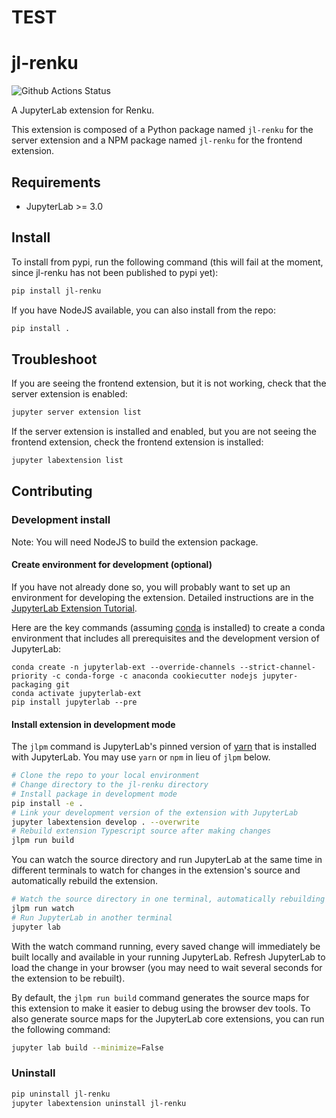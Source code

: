 # TEST

# jl-renku

![Github Actions Status](hhttps://github.com/SwissDataScienceCenter/renku-ui/workflows/Build/badge.svg)

A JupyterLab extension for Renku.

This extension is composed of a Python package named `jl-renku`
for the server extension and a NPM package named `jl-renku`
for the frontend extension.


## Requirements

* JupyterLab >= 3.0

## Install

To install from pypi, run the following command (this will fail at the moment, since jl-renku has not been published to pypi yet):

```bash
pip install jl-renku
```

If you have NodeJS available, you can also install from the repo:

```bash
pip install .
```


## Troubleshoot

If you are seeing the frontend extension, but it is not working, check
that the server extension is enabled:

```bash
jupyter server extension list
```

If the server extension is installed and enabled, but you are not seeing
the frontend extension, check the frontend extension is installed:

```bash
jupyter labextension list
```


## Contributing

### Development install

Note: You will need NodeJS to build the extension package.

#### Create environment for development (optional)

If you have not already done so, you will probably want to set up an environment for developing the extension. Detailed instructions are in the [JupyterLab Extension Tutorial](https://jupyterlab.readthedocs.io/en/stable/extension/extension_tutorial.html#set-up-a-development-environment).

Here are the key commands (assuming [conda](https://docs.conda.io/en/latest/miniconda.html) is installed) to create a conda environment that includes all prerequisites and the development version of JupyterLab:

```
conda create -n jupyterlab-ext --override-channels --strict-channel-priority -c conda-forge -c anaconda cookiecutter nodejs jupyter-packaging git
conda activate jupyterlab-ext
pip install jupyterlab --pre
```

#### Install extension in development mode

The `jlpm` command is JupyterLab's pinned version of
[yarn](https://yarnpkg.com/) that is installed with JupyterLab. You may use
`yarn` or `npm` in lieu of `jlpm` below.

```bash
# Clone the repo to your local environment
# Change directory to the jl-renku directory
# Install package in development mode
pip install -e .
# Link your development version of the extension with JupyterLab
jupyter labextension develop . --overwrite
# Rebuild extension Typescript source after making changes
jlpm run build
```

You can watch the source directory and run JupyterLab at the same time in different terminals to watch for changes in the extension's source and automatically rebuild the extension.

```bash
# Watch the source directory in one terminal, automatically rebuilding when needed
jlpm run watch
# Run JupyterLab in another terminal
jupyter lab
```

With the watch command running, every saved change will immediately be built locally and available in your running JupyterLab. Refresh JupyterLab to load the change in your browser (you may need to wait several seconds for the extension to be rebuilt).

By default, the `jlpm run build` command generates the source maps for this extension to make it easier to debug using the browser dev tools. To also generate source maps for the JupyterLab core extensions, you can run the following command:

```bash
jupyter lab build --minimize=False
```

### Uninstall

```bash
pip uninstall jl-renku
jupyter labextension uninstall jl-renku
```
